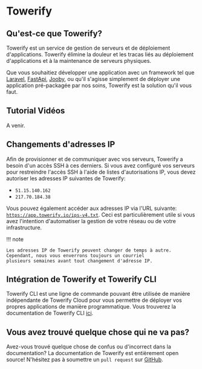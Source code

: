 # Towerify

## Qu'est-ce que Towerify?

Towerify est un service de gestion de serveurs et de déploiement d'applications. Towerify élimine la douleur et les
tracas liés au déploiement d'applications et à la maintenance de serveurs physiques.

Que vous souhaitiez développer une application avec un framework tel que [Laravel](https://laravel.com/),
[FastApi](https://fastapi.tiangolo.com/), [Jooby](https://jooby.io/), ou qu'il s'agisse simplement de déployer une
application pré-packagée par nos soins, Towerify est la solution qu'il vous faut.

## Tutorial Vidéos

A venir.

## Changements d'adresses IP

Afin de provisionner et de communiquer avec vos serveurs, Towerify a besoin d'un accès SSH à ces derniers. Si vous avez
configuré vos serveurs pour restreindre l'accès SSH à l'aide de listes d'autorisations IP, vous devez autoriser les
adresses IP suivantes de Towerify:

- `51.15.140.162`
- `217.70.184.38`

Vous pouvez également accéder aux adresses IP via l'URL
suivante: [`https://app.towerify.io/ips-v4.txt`](https://app.towerify.io/ips-v4.txt). Ceci est particulièrement utile si
vous avez l'intention d'automatiser la gestion de votre réseau ou de votre infrastructure.

!!! note

    Les adresses IP de Towerify peuvent changer de temps à autre. Cependant, nous vous enverrons toujours un courriel 
    plusieurs semaines avant tout changement d'adresse IP.

## Intégration de Towerify et Towerify CLI

Towerify CLI est une ligne de commande pouvant être utilisée de manière indépendante de Towerify Cloud pour vous
permettre de déployer vos propres applications de manière programmatique. Vous trouverez la documentation de Towerify
CLI [ici](/cli/getting-started/).

## Vous avez trouvé quelque chose qui ne va pas?

Avez-vous trouvé quelque chose de confus ou d'incorrect dans la documentation? La documentation de Towerify est
entièrement open source! N'hésitez pas à soumettre un `pull request`
sur [GitHub](https://github.com/computablefacts/towerify-docs/tree/develop).